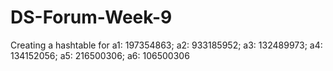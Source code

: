 # DS-Forum-Week-9
Creating a hashtable for 
a1: 197354863; 
a2: 933185952; 
a3: 132489973; 
a4: 134152056; 
a5: 216500306; 
a6: 106500306
